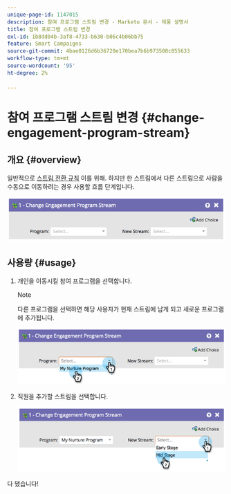 ```yaml
---
unique-page-id: 1147015
description: 참여 프로그램 스트림 변경 - Marketo 문서 - 제품 설명서
title: 참여 프로그램 스트림 변경
exl-id: 1b8dd04b-3af8-4733-b630-b06c4b06bb75
feature: Smart Campaigns
source-git-commit: 4bae0126d6b36720e170bea7b6b973508c855633
workflow-type: tm+mt
source-wordcount: '95'
ht-degree: 2%

---
```


# 참여 프로그램 스트림 변경 {#change-engagement-program-stream}

## 개요 {#overview}

일반적으로 [스트림 전환 규칙](/help/marketo/product-docs/email-marketing/drip-nurturing/engagement-program-streams/transition-people-between-engagement-streams.md) 이를 위해. 하지만 한 스트림에서 다른 스트림으로 사람을 수동으로 이동하려는 경우 사용할 흐름 단계입니다.

![](assets/image2014-9-22-14-3a52-3a14.png)

## 사용량 {#usage}

1. 개인을 이동시킬 참여 프로그램을 선택합니다.

   >[!NOTE]
   >
   >다른 프로그램을 선택하면 해당 사용자가 현재 스트림에 남게 되고 새로운 프로그램에 추가됩니다.

   ![](assets/image2014-9-22-14-3a52-3a50.png)

1. 직원을 추가할 스트림을 선택합니다.

   ![](assets/image2014-9-22-14-3a52-3a59.png)

다 됐습니다!
